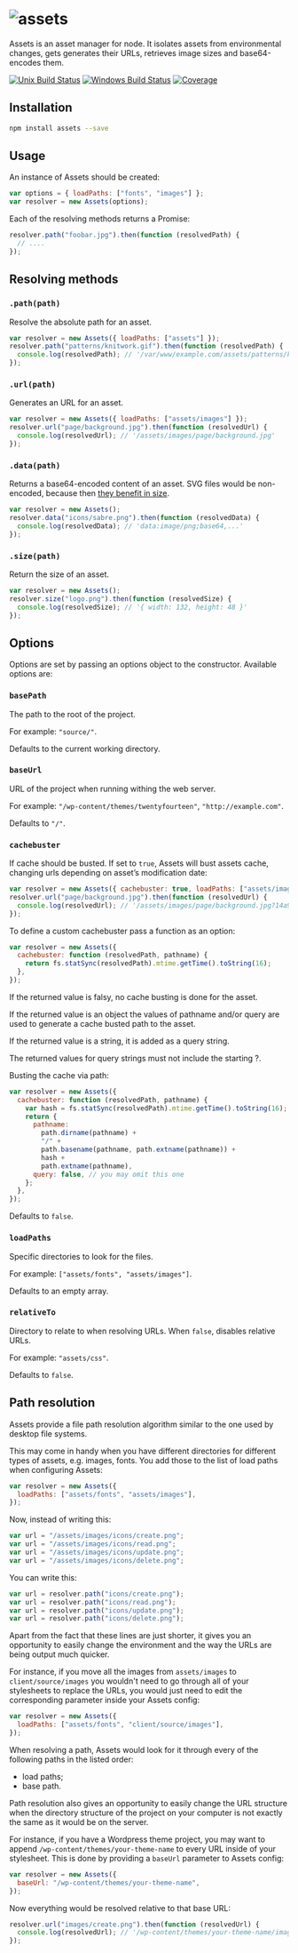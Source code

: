 # ![assets](https://cdn.jsdelivr.net/gh/borodean/assets@master/media/assets.svg)

Assets is an asset manager for node. It isolates assets from environmental changes, gets generates their URLs, retrieves image sizes and base64-encodes them.

[![Unix Build Status][travis-badge]][travis] [![Windows Build Status][appveyor-badge]][appveyor] [![Coverage][coveralls-badge]][coveralls]

[appveyor]: https://ci.appveyor.com/project/borodean/assets/branch/master
[appveyor-badge]: https://img.shields.io/appveyor/build/borodean/assets/master?label=windows
[coveralls]: https://coveralls.io/github/borodean/assets
[coveralls-badge]: https://img.shields.io/coveralls/github/borodean/assets/master
[travis]: https://travis-ci.org/borodean/assets
[travis-badge]: https://img.shields.io/travis/borodean/assets/master?label=unix

## Installation

```bash
npm install assets --save
```

## Usage

An instance of Assets should be created:

```js
var options = { loadPaths: ["fonts", "images"] };
var resolver = new Assets(options);
```

Each of the resolving methods returns a Promise:

```js
resolver.path("foobar.jpg").then(function (resolvedPath) {
  // ....
});
```

## Resolving methods

### `.path(path)`

Resolve the absolute path for an asset.

```js
var resolver = new Assets({ loadPaths: ["assets"] });
resolver.path("patterns/knitwork.gif").then(function (resolvedPath) {
  console.log(resolvedPath); // '/var/www/example.com/assets/patterns/knitwork.gif'
});
```

### `.url(path)`

Generates an URL for an asset.

```js
var resolver = new Assets({ loadPaths: ["assets/images"] });
resolver.url("page/background.jpg").then(function (resolvedUrl) {
  console.log(resolvedUrl); // '/assets/images/page/background.jpg'
});
```

### `.data(path)`

Returns a base64-encoded content of an asset. SVG files would be non-encoded, because then [they benefit in size](http://css-tricks.com/probably-dont-base64-svg/).

```js
var resolver = new Assets();
resolver.data("icons/sabre.png").then(function (resolvedData) {
  console.log(resolvedData); // 'data:image/png;base64,...'
});
```

### `.size(path)`

Return the size of an asset.

```js
var resolver = new Assets();
resolver.size("logo.png").then(function (resolvedSize) {
  console.log(resolvedSize); // '{ width: 132, height: 48 }'
});
```

## Options

Options are set by passing an options object to the constructor. Available options are:

### `basePath`

The path to the root of the project.

For example: `"source/"`.

Defaults to the current working directory.

### `baseUrl`

URL of the project when running withing the web server.

For example: `"/wp-content/themes/twentyfourteen"`, `"http://example.com"`.

Defaults to `"/"`.

### `cachebuster`

If cache should be busted. If set to `true`, Assets will bust assets cache, changing urls depending on asset’s modification date:

```js
var resolver = new Assets({ cachebuster: true, loadPaths: ["assets/images"] });
resolver.url("page/background.jpg").then(function (resolvedUrl) {
  console.log(resolvedUrl); // '/assets/images/page/background.jpg?14a931c501f'
});
```

To define a custom cachebuster pass a function as an option:

```js
var resolver = new Assets({
  cachebuster: function (resolvedPath, pathname) {
    return fs.statSync(resolvedPath).mtime.getTime().toString(16);
  },
});
```

If the returned value is falsy, no cache busting is done for the asset.

If the returned value is an object the values of pathname and/or query are used to generate a cache busted path to the asset.

If the returned value is a string, it is added as a query string.

The returned values for query strings must not include the starting ?.

Busting the cache via path:

```js
var resolver = new Assets({
  cachebuster: function (resolvedPath, pathname) {
    var hash = fs.statSync(resolvedPath).mtime.getTime().toString(16);
    return {
      pathname:
        path.dirname(pathname) +
        "/" +
        path.basename(pathname, path.extname(pathname)) +
        hash +
        path.extname(pathname),
      query: false, // you may omit this one
    };
  },
});
```

Defaults to `false`.

### `loadPaths`

Specific directories to look for the files.

For example: `["assets/fonts", "assets/images"]`.

Defaults to an empty array.

### `relativeTo`

Directory to relate to when resolving URLs. When `false`, disables relative URLs.

For example: `"assets/css"`.

Defaults to `false`.

## Path resolution

Assets provide a file path resolution algorithm similar to the one used by desktop file systems.

This may come in handy when you have different directories for different types of assets, e.g. images, fonts. You add those to the list of load paths when configuring Assets:

```js
var resolver = new Assets({
  loadPaths: ["assets/fonts", "assets/images"],
});
```

Now, instead of writing this:

```js
var url = "/assets/images/icons/create.png";
var url = "/assets/images/icons/read.png";
var url = "/assets/images/icons/update.png";
var url = "/assets/images/icons/delete.png";
```

You can write this:

```js
var url = resolver.path("icons/create.png");
var url = resolver.path("icons/read.png");
var url = resolver.path("icons/update.png");
var url = resolver.path("icons/delete.png");
```

Apart from the fact that these lines are just shorter, it gives you an opportunity to easily change the environment and the way the URLs are being output much quicker.

For instance, if you move all the images from `assets/images` to `client/source/images` you wouldn't need to go through all of your stylesheets to replace the URLs, you would just need to edit the corresponding parameter inside your Assets config:

```js
var resolver = new Assets({
  loadPaths: ["assets/fonts", "client/source/images"],
});
```

When resolving a path, Assets would look for it through every of the following paths in the listed order:

- load paths;
- base path.

Path resolution also gives an opportunity to easily change the URL structure when the directory structure of the project on your computer is not exactly the same as it would be on the server.

For instance, if you have a Wordpress theme project, you may want to append `/wp-content/themes/your-theme-name` to every URL inside of your stylesheet. This is done by providing a `baseUrl` parameter to Assets config:

```js
var resolver = new Assets({
  baseUrl: "/wp-content/themes/your-theme-name",
});
```

Now everything would be resolved relative to that base URL:

```js
resolver.url("images/create.png").then(function (resolvedUrl) {
  console.log(resolvedUrl); // '/wp-content/themes/your-theme-name/images/create.png'
});
```
